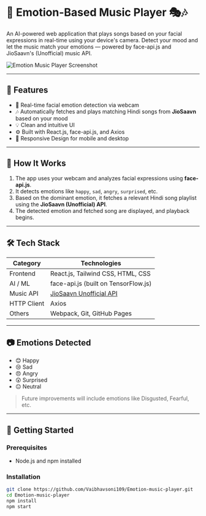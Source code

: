 # 🎵 Emotion-Based Music Player 🎭🎶

An AI-powered web application that plays songs based on your facial expressions in real-time using your device's camera. Detect your mood and let the music match your emotions — powered by face-api.js and JioSaavn's (Unofficial) music API.

![Emotion Music Player Screenshot](./public/screenshot.png)

---

## 📌 Features

- 🎥 Real-time facial emotion detection via webcam
- 🎶 Automatically fetches and plays matching Hindi songs from **JioSaavn** based on your mood
- 💡 Clean and intuitive UI
- ⚙️ Built with React.js, face-api.js, and Axios
- 📱 Responsive Design for mobile and desktop

---

## 🧠 How It Works

1. The app uses your webcam and analyzes facial expressions using **face-api.js**.
2. It detects emotions like `happy`, `sad`, `angry`, `surprised`, etc.
3. Based on the dominant emotion, it fetches a relevant Hindi song playlist using the **JioSaavn (Unofficial) API**.
4. The detected emotion and fetched song are displayed, and playback begins.

---

## 🛠️ Tech Stack

| Category       | Technologies                              |
|----------------|--------------------------------------------|
| Frontend       | React.js, Tailwind CSS, HTML, CSS         |
| AI / ML        | face-api.js (built on TensorFlow.js)      |
| Music API      | [JioSaavn Unofficial API](https://saavn.dev) |
| HTTP Client    | Axios                                      |
| Others         | Webpack, Git, GitHub Pages                 |

---

## 📷 Emotions Detected

- 😊 Happy
- 😢 Sad
- 😠 Angry
- 😲 Surprised
- 😐 Neutral

> Future improvements will include emotions like Disgusted, Fearful, etc.

---

## 🚀 Getting Started

### Prerequisites

- Node.js and npm installed

### Installation

```bash
git clone https://github.com/Vaibhavsoni109/Emotion-music-player.git
cd Emotion-music-player
npm install
npm start